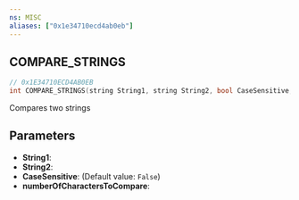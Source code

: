 ```yaml
---
ns: MISC
aliases: ["0x1e34710ecd4ab0eb"]
---
```

## COMPARE_STRINGS

```c
// 0x1E34710ECD4AB0EB
int COMPARE_STRINGS(string String1, string String2, bool CaseSensitive, int numberOfCharactersToCompare);
```

Compares two strings


## Parameters
* **String1**: 
* **String2**: 
* **CaseSensitive**: (Default value: `False`)
* **numberOfCharactersToCompare**: 
